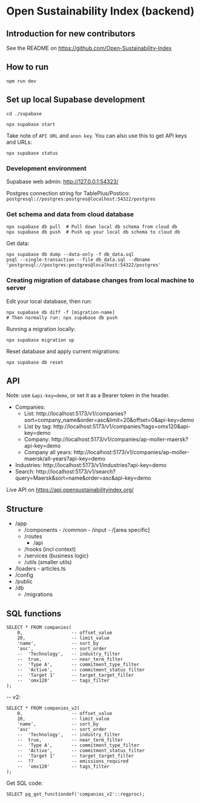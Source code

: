 # Open Sustainability Index (backend)

## Introduction for new contributors

See the README on https://github.com/Open-Sustainability-Index

## How to run

	npm run dev

## Set up local Supabase development

	cd ./supabase

	npx supabase start

Take note of `API URL` and `anon key`. You can also use this to get API keys and URLs:

	npx supabase status

### Development environment

Supabase web admin: http://127.0.0.1:54323/

Postgres connection string for TablePlus/Postico: `postgresql://postgres:postgres@localhost:54322/postgres`

### Get schema and data from cloud database

	npx supabase db pull  # Pull down local db schema from cloud db
	npx supabase db push  # Push up your local db schema to cloud db

Get data:

	npx supabase db dump --data-only -f db_data.sql
	psql --single-transaction --file db_data.sql --dbname 'postgresql://postgres:postgres@localhost:54322/postgres'

### Creating migration of database changes from local machine to server

Edit your local database, then run:

	npx supabase db diff -f [migration-name]
	# Then normally run: npx supabase db push

Running a migration locally:

	npx supabase migration up

Reset database and apply current migrations:

	npx supabase db reset

## API

Note: use `&api-key=demo`, or set it as a Bearer token in the header.

- Companies:
	- List: http://localhost:5173/v1/companies?sort=company_name&order=asc&limit=20&offset=0&api-key=demo
	- List by tag: http://localhost:5173/v1/companies?tags=omx120&api-key=demo
	- Company: http://localhost:5173/v1/companies/ap-moller-maersk?api-key=demo
	- Company all years: http://localhost:5173/v1/companies/ap-moller-maersk/all-years?api-key=demo
- Industries: http://localhost:5173/v1/industries?api-key=demo
- Search: http://localhost:5173/v1/search?query=Maersk&sort=name&order=asc&api-key=demo

Live API on https://api.opensustainabilityindex.org/

## Structure

- /app
	- /components
			- /common
			- /input
			- /[area specific]
	- /routes
		- /api
	- /hooks (incl context)
	- /services (business logic)
	- /utils (smaller utils)
- /loaders
		- articles.ts
- /config
- /public
- /db
	- /migrations

## SQL functions

	SELECT * FROM companies(
		0,                  -- offset_value
		20,                 -- limit_value
		'name',             -- sort_by
		'asc',              -- sort_order
		--  'Technology',   -- industry_filter
		--  true,           -- near_term_filter
		--  'Type A',       -- commitment_type_filter
		--  'Active',       -- commitment_status_filter
		--  'Target 1'      -- target_target_filter
		--  'omx120'        -- tags_filter
	);

-- v2:

	SELECT * FROM companies_v2(
		0,                  -- offset_value
		20,	                -- limit_value
		'name',             -- sort_by
		'asc'               -- sort_order
		--  'Technology',   -- industry_filter
		--  true,           -- near_term_filter
		--  'Type A',       -- commitment_type_filter
		--  'Active',       -- commitment_status_filter
		--  'Target 1'      -- target_target_filter
		--  ??              -- emissions_required
		--  'omx120'        -- tags_filter
	);

Get SQL code:

	SELECT pg_get_functiondef('companies_v2'::regproc);

